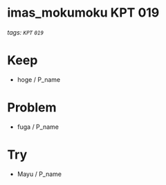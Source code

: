 # imas_mokumoku KPT 019

###### tags: `KPT` `019`

# Keep

- hoge / P_name

# Problem

- fuga / P_name

# Try

- Mayu / P_name
